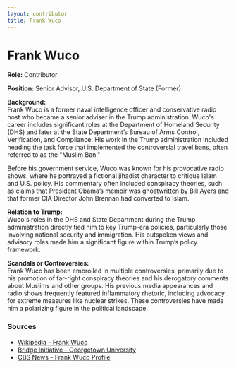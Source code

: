 ```yaml
---
layout: contributor
title: Frank Wuco
---
```


# Frank Wuco

**Role:** Contributor

**Position:** Senior Advisor, U.S. Department of State (Former)

**Background:**  
Frank Wuco is a former naval intelligence officer and conservative radio host who became a senior adviser in the Trump administration. Wuco's career includes significant roles at the Department of Homeland Security (DHS) and later at the State Department’s Bureau of Arms Control, Verification, and Compliance. His work in the Trump administration included heading the task force that implemented the controversial travel bans, often referred to as the "Muslim Ban."

Before his government service, Wuco was known for his provocative radio shows, where he portrayed a fictional jihadist character to critique Islam and U.S. policy. His commentary often included conspiracy theories, such as claims that President Obama’s memoir was ghostwritten by Bill Ayers and that former CIA Director John Brennan had converted to Islam.

**Relation to Trump:**  
Wuco's roles in the DHS and State Department during the Trump administration directly tied him to key Trump-era policies, particularly those involving national security and immigration. His outspoken views and advisory roles made him a significant figure within Trump’s policy framework.

**Scandals or Controversies:**  
Frank Wuco has been embroiled in multiple controversies, primarily due to his promotion of far-right conspiracy theories and his derogatory comments about Muslims and other groups. His previous media appearances and radio shows frequently featured inflammatory rhetoric, including advocacy for extreme measures like nuclear strikes. These controversies have made him a polarizing figure in the political landscape.

### Sources
- [Wikipedia - Frank Wuco](https://en.wikipedia.org/wiki/Frank_Wuco)
- [Bridge Initiative - Georgetown University](https://bridge.georgetown.edu/research/factsheet-frank-wuco/)
- [CBS News - Frank Wuco Profile](https://www.cbsnews.com)
